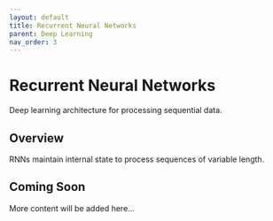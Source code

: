 ```yaml
---
layout: default
title: Recurrent Neural Networks
parent: Deep Learning
nav_order: 3
---
```


# Recurrent Neural Networks

Deep learning architecture for processing sequential data.

## Overview

RNNs maintain internal state to process sequences of variable length.

## Coming Soon

More content will be added here...
